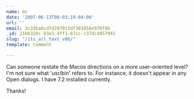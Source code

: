 ```yaml
---
name: mc
date: '2007-06-13T08:03:19-04:00'
url: ''
email: 3c33ba8cdfd297015df30105be976f8b
_id: 21bb320c-93e1-4ff1-87cc-c37dc4857941
slug: "/its_all_text_v06/"
template: comment

---
```


Can someone restate the Macos directions on a more user-oriented level? I'm not sure what 'usr/bin' refers to. For instance, it doesn't appear in any Open dialogs. I have 7.2 installed currently.

Thanks!
